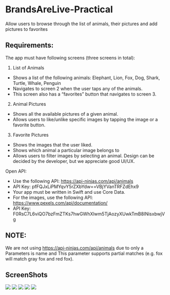 # BrandsAreLive-Practical
Allow users to browse through the list of animals, their pictures and add pictures to favorites
## Requirements:
The app must have following screens (three screens in total):
1. List of Animals
- Shows a list of the following animals: Elephant, Lion, Fox, Dog, Shark, Turtle, Whale, Penguin
- Navigates to screen 2 when the user taps any of the animals.
- This screen also has a “favorites” button that navigates to screen 3.
2. Animal Pictures
- Shows all the available pictures of a given animal.
- Allows users to like/unlike specific images by tapping the image or a favorite button.
3. Favorite Pictures
- Shows the images that the user liked.
- Shows which animal a particular image belongs to
- Allows users to filter images by selecting an animal.
Design can be decided by the developer, but we appreciate good UI/UX.

Open API:
- Use the following API: https://api-ninjas.com/api/animals
- API Key: pfFQJxLiPMYqvY5rZXbYdw==VBjYVanTRFZdEhx9
- Your app must be written in Swift and use Core Data.
- For the images, use the following API: https://www.pexels.com/api/documentation/
- API Key: F0RsC7L6viQO7bzFmZTKs7hwGWhXlwm5TjAozyXUwkTmB8INisxbwjVg

## NOTE:
We are not using https://api-ninjas.com/api/animals due to only a Parameters is name and This parameter supports partial matches (e.g. fox will match gray fox and red fox).

## ScreenShots
![](Images/1.png) ![](Images/2.png) ![](Images/3.png) ![](Images/4.png) ![](Images/5.png)
